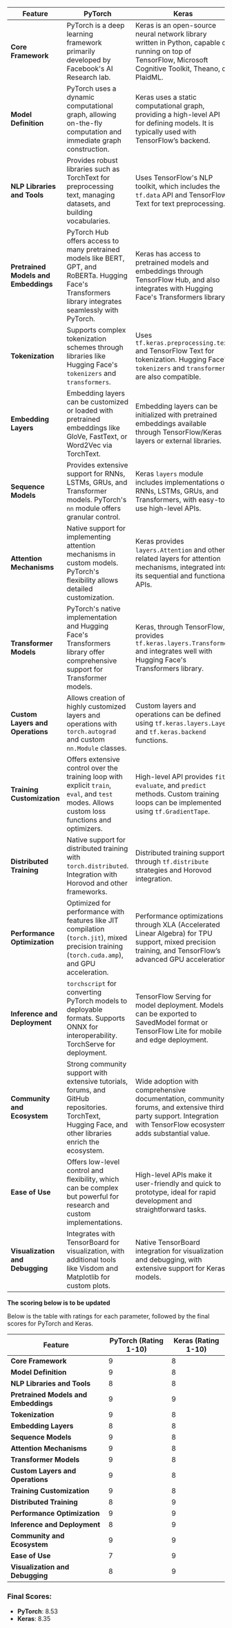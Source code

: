 | **Feature**                          | **PyTorch**                                                                                                                                              | **Keras**                                                                                                                                                          |
|--------------------------------------|----------------------------------------------------------------------------------------------------------------------------------------------------------|--------------------------------------------------------------------------------------------------------------------------------------------------------------------|
| **Core Framework**                   | PyTorch is a deep learning framework primarily developed by Facebook's AI Research lab.                                                                  | Keras is an open-source neural network library written in Python, capable of running on top of TensorFlow, Microsoft Cognitive Toolkit, Theano, or PlaidML.        |
| **Model Definition**                 | PyTorch uses a dynamic computational graph, allowing on-the-fly computation and immediate graph construction.                                            | Keras uses a static computational graph, providing a high-level API for defining models. It is typically used with TensorFlow’s backend.                           |
| **NLP Libraries and Tools**          | Provides robust libraries such as TorchText for preprocessing text, managing datasets, and building vocabularies.                                        | Uses TensorFlow's NLP toolkit, which includes the `tf.data` API and TensorFlow Text for text preprocessing.                                                        |
| **Pretrained Models and Embeddings** | PyTorch Hub offers access to many pretrained models like BERT, GPT, and RoBERTa. Hugging Face's Transformers library integrates seamlessly with PyTorch. | Keras has access to pretrained models and embeddings through TensorFlow Hub, and also integrates with Hugging Face's Transformers library.                         |
| **Tokenization**                     | Supports complex tokenization schemes through libraries like Hugging Face's `tokenizers` and `transformers`.                                             | Uses `tf.keras.preprocessing.text` and TensorFlow Text for tokenization. Hugging Face's `tokenizers` and `transformers` are also compatible.                       |
| **Embedding Layers**                 | Embedding layers can be customized or loaded with pretrained embeddings like GloVe, FastText, or Word2Vec via TorchText.                                 | Embedding layers can be initialized with pretrained embeddings available through TensorFlow/Keras layers or external libraries.                                    |
| **Sequence Models**                  | Provides extensive support for RNNs, LSTMs, GRUs, and Transformer models. PyTorch's `nn` module offers granular control.                                 | Keras `layers` module includes implementations of RNNs, LSTMs, GRUs, and Transformers, with easy-to-use high-level APIs.                                           |
| **Attention Mechanisms**             | Native support for implementing attention mechanisms in custom models. PyTorch's flexibility allows detailed customization.                              | Keras provides `layers.Attention` and other related layers for attention mechanisms, integrated into its sequential and functional APIs.                           |
| **Transformer Models**               | PyTorch's native implementation and Hugging Face's Transformers library offer comprehensive support for Transformer models.                              | Keras, through TensorFlow, provides `tf.keras.layers.Transformer` and integrates well with Hugging Face's Transformers library.                                    |
| **Custom Layers and Operations**     | Allows creation of highly customized layers and operations with `torch.autograd` and custom `nn.Module` classes.                                         | Custom layers and operations can be defined using `tf.keras.layers.Layer` and `tf.keras.backend` functions.                                                        |
| **Training Customization**           | Offers extensive control over the training loop with explicit `train`, `eval`, and `test` modes. Allows custom loss functions and optimizers.            | High-level API provides `fit`, `evaluate`, and `predict` methods. Custom training loops can be implemented using `tf.GradientTape`.                                |
| **Distributed Training**             | Native support for distributed training with `torch.distributed`. Integration with Horovod and other frameworks.                                         | Distributed training support through `tf.distribute` strategies and Horovod integration.                                                                           |
| **Performance Optimization**         | Optimized for performance with features like JIT compilation (`torch.jit`), mixed precision training (`torch.cuda.amp`), and GPU acceleration.           | Performance optimizations through XLA (Accelerated Linear Algebra) for TPU support, mixed precision training, and TensorFlow’s advanced GPU acceleration.          |
| **Inference and Deployment**         | `torchscript` for converting PyTorch models to deployable formats. Supports ONNX for interoperability. TorchServe for deployment.                        | TensorFlow Serving for model deployment. Models can be exported to SavedModel format or TensorFlow Lite for mobile and edge deployment.                            |
| **Community and Ecosystem**          | Strong community support with extensive tutorials, forums, and GitHub repositories. TorchText, Hugging Face, and other libraries enrich the ecosystem.   | Wide adoption with comprehensive documentation, community forums, and extensive third-party support. Integration with TensorFlow ecosystem adds substantial value. |
| **Ease of Use**                      | Offers low-level control and flexibility, which can be complex but powerful for research and custom implementations.                                     | High-level APIs make it user-friendly and quick to prototype, ideal for rapid development and straightforward tasks.                                               |
| **Visualization and Debugging**      | Integrates with TensorBoard for visualization, with additional tools like Visdom and Matplotlib for custom plots.                                        | Native TensorBoard integration for visualization and debugging, with extensive support for Keras models.                                                           |


**The scoring below is to be updated**

Below is the table with ratings for each parameter, followed by the final scores for PyTorch and Keras.

| **Feature**                          | **PyTorch (Rating 1-10)** | **Keras (Rating 1-10)** |
|--------------------------------------|---------------------------|-------------------------|
| **Core Framework**                   | 9                         | 8                       |
| **Model Definition**                 | 9                         | 8                       |
| **NLP Libraries and Tools**          | 8                         | 8                       |
| **Pretrained Models and Embeddings** | 9                         | 9                       |
| **Tokenization**                     | 9                         | 8                       |
| **Embedding Layers**                 | 8                         | 8                       |
| **Sequence Models**                  | 9                         | 8                       |
| **Attention Mechanisms**             | 9                         | 8                       |
| **Transformer Models**               | 9                         | 8                       |
| **Custom Layers and Operations**     | 9                         | 8                       |
| **Training Customization**           | 9                         | 8                       |
| **Distributed Training**             | 8                         | 9                       |
| **Performance Optimization**         | 9                         | 9                       |
| **Inference and Deployment**         | 8                         | 9                       |
| **Community and Ecosystem**          | 9                         | 9                       |
| **Ease of Use**                      | 7                         | 9                       |
| **Visualization and Debugging**      | 8                         | 9                       |

### Final Scores:
- **PyTorch**: 8.53
- **Keras**: 8.35 
